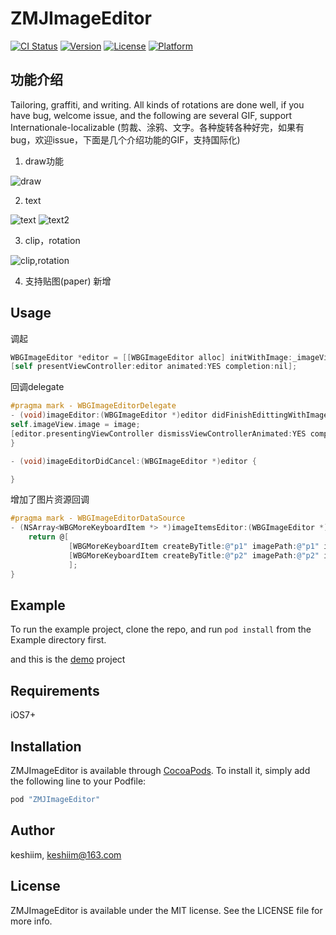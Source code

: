 # ZMJImageEditor

[![CI Status](http://img.shields.io/travis/keshiim/ZMJImageEditor.svg?style=flat)](https://travis-ci.org/keshiim/ZMJImageEditor)
[![Version](https://img.shields.io/cocoapods/v/ZMJImageEditor.svg?style=flat)](http://cocoapods.org/pods/ZMJImageEditor)
[![License](https://img.shields.io/cocoapods/l/ZMJImageEditor.svg?style=flat)](http://cocoapods.org/pods/ZMJImageEditor)
[![Platform](https://img.shields.io/cocoapods/p/ZMJImageEditor.svg?style=flat)](http://cocoapods.org/pods/ZMJImageEditor)

## 功能介绍
Tailoring, graffiti, and writing. All kinds of rotations are done well, if you have bug, welcome issue, and the following are several GIF, support Internationale-localizable (剪裁、涂鸦、文字。各种旋转各种好完，如果有bug，欢迎issue，下面是几个介绍功能的GIF，支持国际化)

1. draw功能

![draw](https://github.com/keshiim/Swift_learn_CoreGraphics/blob/master/screenshot/draw.gif)


2. text

![text](https://github.com/keshiim/Swift_learn_CoreGraphics/blob/master/screenshot/text.gif)
![text2](https://github.com/keshiim/Swift_learn_CoreGraphics/blob/master/screenshot/text2.gif)

3. clip，rotation

![clip,rotation](https://github.com/keshiim/Swift_learn_CoreGraphics/blob/master/screenshot/clip.gif)

4. 支持贴图(paper) 新增

## Usage

调起

``` Objective-c
WBGImageEditor *editor = [[WBGImageEditor alloc] initWithImage:_imageView.image delegate:self];
[self presentViewController:editor animated:YES completion:nil];
```
回调delegate

``` Objective-c
#pragma mark - WBGImageEditorDelegate
- (void)imageEditor:(WBGImageEditor *)editor didFinishEdittingWithImage:(UIImage *)image {
self.imageView.image = image;
[editor.presentingViewController dismissViewControllerAnimated:YES completion:nil];
}

- (void)imageEditorDidCancel:(WBGImageEditor *)editor {

}
```

增加了图片资源回调

``` Objective-c
#pragma mark - WBGImageEditorDataSource
- (NSArray<WBGMoreKeyboardItem *> *)imageItemsEditor:(WBGImageEditor *)editor {
    return @[
             [WBGMoreKeyboardItem createByTitle:@"p1" imagePath:@"p1" image:[UIImage imageNamed:@"p1"]],
             [WBGMoreKeyboardItem createByTitle:@"p2" imagePath:@"p2" image:[UIImage imageNamed:@"p2"]]
             ];
}
```
## Example

To run the example project, clone the repo, and run `pod install` from the Example directory first.

and this is the [demo](https://github.com/keshiim/ZMJImageEditorDemo) project

## Requirements

iOS7+

## Installation

ZMJImageEditor is available through [CocoaPods](http://cocoapods.org). To install
it, simply add the following line to your Podfile:

```ruby
pod "ZMJImageEditor"
```

## Author

keshiim, keshiim@163.com

## License

ZMJImageEditor is available under the MIT license. See the LICENSE file for more info.



